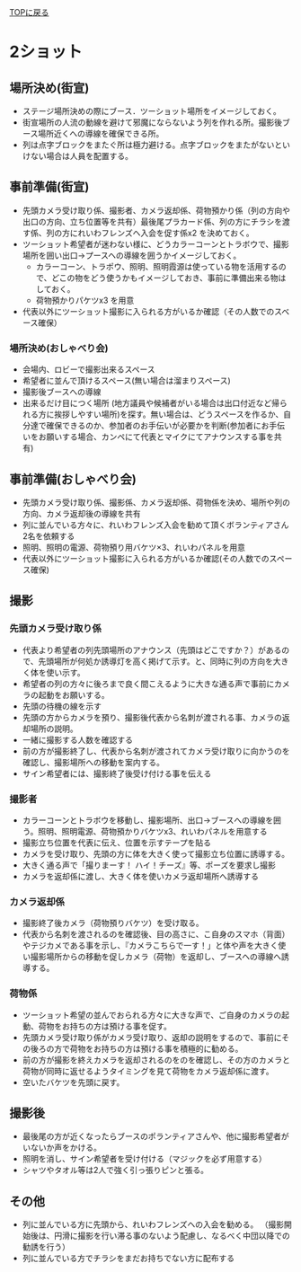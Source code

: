 [TOPに戻る](index.html)

# 2ショット
## 場所決め(街宣)
- ステージ場所決めの際にブース．ツーショット場所をイメージしておく。
- 街宣場所の人流の動線を避けて邪魔にならないよう列を作れる所。撮影後ブース場所近くへの導線を確保できる所。
- 列は点字ブロックをまたぐ所は極力避ける。点字ブロックをまたがないといけない場合は人員を配置する。

## 事前準備(街宣)
- 先頭カメラ受け取り係、撮影者、カメラ返却係、荷物預かり係（列の方向や出口の方向、立ち位置等を共有）最後尾プラカード係、列の方にチラシを渡す係、列の方にれいわフレンズヘ入会を促す係x2 を決めておく。
- ツーショット希望者が迷わない様に、どうカラーコーンとトラボウで、撮影場所を囲い出口→プースヘの導線を囲うかイメージしておく。
    - カラーコーン、トラポウ、照明、照明霞源は使っている物を活用するので、どこの物をどう使うかもイメージしておき、事前に準備出来る物はしておく。
    - 荷物預かりパケツx3 を用意
- 代表以外にツーショット撮影に入られる方がいるか確認（その人数でのスベース確保）

### 場所決め(おしゃべり会)
- 会場内、ロビーで撮影出来るスペース
- 希望者に並んで頂けるスペース(無い場合は溜まりスペース)
- 撮影後ブースへの導線
- 出来るだけ目につく場所
(地方議員や候補者がいる場合は出口付近など帰られる方に挨拶しやすい場所)を探す。無い場合は、どうスペースを作るか、自分達で確保できるのか、参加者のお手伝いが必要かを判断(参加者にお手伝いをお願いする場合、カンペにて代表とマイクにてアナウンスする事を共有)

## 事前準備(おしゃべり会)
- 先頭カメラ受け取り係、撮影係、カメラ返却係、荷物係を決め、場所や列の方向、カメラ返却後の導線を共有
- 列に並んでいる方々に、れいわフレンズ入会を勧めて頂くボランティアさん2名を依頼する
- 照明、照明の電源、荷物預り用バケツ×3、れいわパネルを用意
- 代表以外にツーショット撮影に入られる方がいるか確認(その人数でのスペース確保)


## 撮影
### 先頭カメラ受け取り係
- 代表より希望者の列先頭場所のアナウンス（先頭はどこですか？）があるので、先頭場所が何処か誘導灯を高く掲げて示す。と、同時に列の方向を大きく体を使い示す。
- 希望者の列の方々に後ろまで良く間こえるように大きな通る声で事前にカメラの起動をお願いする。
- 先頭の待機の線を示す
- 先頭の方からカメラを預り、撮影後代表から名刺が渡される事、カメラの返却場所の説明。
- 一緒に撮影する人数を確認する
- 前の方が撮影終了し、代表から名刺が渡されてカメラ受け取りに向かうのを確認し、撮影場所への移動を案内する。
-  サイン希望者には、撮影終了後受け付ける事を伝える


### 撮影者
- カラーコーンとトラボウを移動し、撮影場所、出口->ブースへの導線を囲う。照明、照明電源、荷物預かりバケツx3、れいわパネルを用意する
- 撮影立ち位置を代表に伝え、位置を示すテープを貼る
- カメラを受け取り、先頭の方に体を大きく使って撮影立ち位置に誘導する。
- 大きく通る声で「撮りまーす！ ハイ！チーズ』等、ポーズを要求し撮影
- カメラを返却係に渡し、大きく体を使いカメラ返却場所へ誘導する

### カメラ返却係
- 撮影終了後カメラ（荷物預りバケツ）を受け取る。
- 代表から名刺を渡されるのを確認後、目の高さに、こ自身のスマホ（背面）やテジカメである事を示し、『カメラこちらで一す！」と体や声を大きく使い撮影場所からの移動を促しカメラ（荷物）を返却し、ブースヘの導線へ誘導する。

### 荷物係
- ツーショット希望の並んでおられる方々に大きな声で、ご自身のカメラの起動、荷物をお持ちの方は預ける事を促す。
- 先頭カメラ受け取り係がカメラ受け取り、返却の説明をするので、事前にその後ろの方で荷物をお持ちの方は預ける事を積極的に勧める。
- 前の方が撮影を終えカメラを返却されるのをのを確認し、その方のカメラと荷物が同時に返せるようタイミングを見て荷物をカメラ返却係に渡す。
- 空いたバケツを先頭に戻す。


## 撮影後
- 最後尾の方が近くなったらブースのポランティアさんや、他に撮影希望者がいないか声をかける。
- 照明を消し、サイン希望者を受け付ける（マジックを必ず用意する）
- シャツやタオル等は2人で強く引っ張りピンと張る。

## その他
- 列に並んでいる方に先頭から、れいわフレンズヘの入会を勧める。
（撮影開始後は、円滑に撮影を行い滞る事のないよう配慮し、なるべく中団以降での勧誘を行う）
- 列に並んでいる方でチラシをまだお持ちでない方に配布する